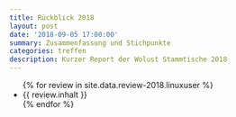 ```yaml
---
title: Rückblick 2018
layout: post
date: '2018-09-05 17:00:00'
summary: Zusammenfassung und Stichpunkte
categories: treffen
description: Kurzer Report der Wolust Stammtische 2018
---
```


<ul>
 {% for review  in site.data.review-2018.linuxuser %}
    <li>  {{ review.inhalt }} </li>
 {% endfor %}
</ul>
